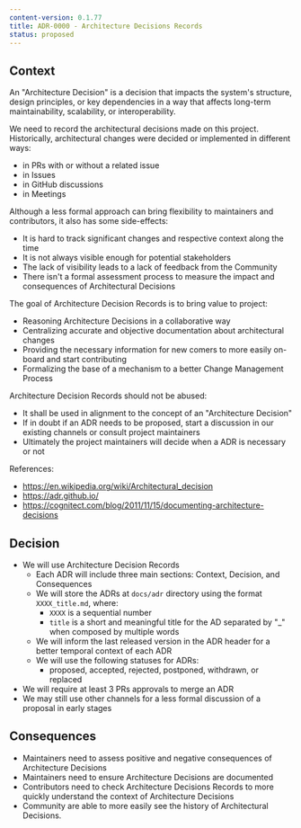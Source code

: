 ```yaml
---
content-version: 0.1.77
title: ADR-0000 - Architecture Decisions Records
status: proposed
---
```


## Context

An "Architecture Decision" is a decision that impacts the system's structure, design principles, or key dependencies in a way that affects long-term maintainability, scalability, or interoperability.

We need to record the architectural decisions made on this project.
Historically, architectural changes were decided or implemented in different ways:
* in PRs with or without a related issue
* in Issues
* in GitHub discussions
* in Meetings

Although a less formal approach can bring flexibility to maintainers and contributors, it also has some side-effects:
* It is hard to track significant changes and respective context along the time
* It is not always visible enough for potential stakeholders
* The lack of visibility leads to a lack of feedback from the Community
* There isn't a formal assessment process to measure the impact and consequences of Architectural Decisions

The goal of Architecture Decision Records is to bring value to project:
* Reasoning Architecture Decisions in a collaborative way
* Centralizing accurate and objective documentation about architectural changes
* Providing the necessary information for new comers to more easily on-board and start contributing
* Formalizing the base of a mechanism to a better Change Management Process

Architecture Decision Records should not be abused:
* It shall be used in alignment to the concept of an "Architecture Decision"
* If in doubt if an ADR needs to be proposed, start a discussion in our existing channels or consult project maintainers
* Ultimately the project maintainers will decide when a ADR is necessary or not

References:
* https://en.wikipedia.org/wiki/Architectural_decision
* https://adr.github.io/
* https://cognitect.com/blog/2011/11/15/documenting-architecture-decisions


## Decision

* We will use Architecture Decision Records
    * Each ADR will include three main sections: Context, Decision, and Consequences
    * We will store the ADRs at `docs/adr` directory using the format `XXXX_title.md`, where:
        * `XXXX` is a sequential number
        * `title` is a short and meaningful title for the AD separated by "_" when composed by multiple words
    * We will inform the last released version in the ADR header for a better temporal context of each ADR
    * We will use the following statuses for ADRs:
        * proposed, accepted, rejected, postponed, withdrawn, or replaced
* We will require at least 3 PRs approvals to merge an ADR
* We may still use other channels for a less formal discussion of a proposal in early stages


## Consequences

* Maintainers need to assess positive and negative consequences of Architecture Decisions
* Maintainers need to ensure Architecture Decisions are documented
* Contributors need to check Architecture Decisions Records to more quickly understand the context of Architecture Decisions
* Community are able to more easily see the history of Architectural Decisions.
